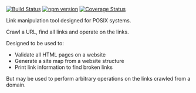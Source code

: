 [![Build Status](https://travis-ci.org/tmpfs/linkdown.svg?v=2)](https://travis-ci.org/tmpfs/linkdown)
[![npm version](http://img.shields.io/npm/v/linkdown.svg?v=2)](https://npmjs.org/package/linkdown)
[![Coverage Status](https://coveralls.io/repos/tmpfs/linkdown/badge.svg?branch=master&service=github&v=3)](https://coveralls.io/github/tmpfs/linkdown?branch=master)

Link manipulation tool designed for POSIX systems.

Crawl a URL, find all links and operate on the links.

Designed to be used to:

* Validate all HTML pages on a website
* Generate a site map from a website structure
* Print link information to find broken links

But may be used to perform arbitrary operations on the links crawled from a domain.
